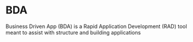 # BDA
Business Driven App (BDA) is a Rapid Application Development (RAD) tool meant to assist with structure and building applications
